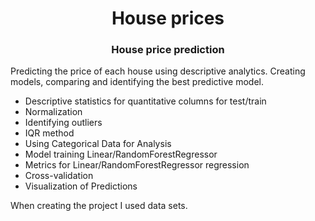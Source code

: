 <h1 align="center"> House prices 
<h3 align="center">House price prediction</h3>
Predicting the price of each house using descriptive analytics. Creating models, comparing and identifying the best predictive model.
<ul>
  <li>Descriptive statistics for quantitative columns for test/train</li>
  <li>Normalization</li>
  <li>Identifying outliers</li>
	<li>IQR method</li>
	<li>Using Categorical Data for Analysis</li>
	<li>Model training Linear/RandomForestRegressor</li>
	<li>Metrics for Linear/RandomForestRegressor regression</li>
	<li>Cross-validation</li>
	<li>Visualization of Predictions</li>
</ul>
When creating the project I used data sets.


